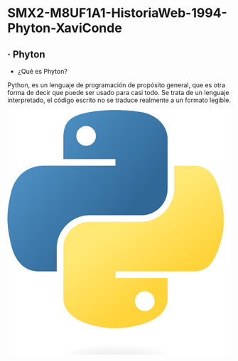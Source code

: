 # SMX2-M8UF1A1-HistoriaWeb-1994-Phyton-XaviConde

## · Phyton
- ¿Qué es Phyton?

Python, es un lenguaje de programación de propósito general, que es otra forma de decir que puede ser usado para casi todo. Se trata de un lenguaje interpretado, el código escrito no se traduce realmente a un formato legible.

![Python](https://github.com/XaviiConde/SMX2-M8UF1A1-HistoriaWeb-1994-Phyton-XaviConde/blob/main/Python-logo-notext.svg.png "Python")
